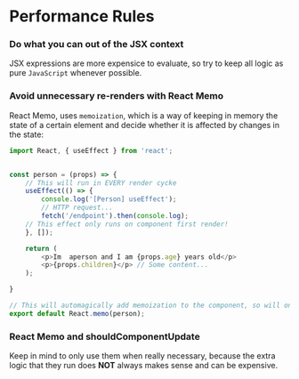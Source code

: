 # Performance Rules

### Do what you can out of the JSX context
JSX expressions are more expensice to evaluate, so try to keep all logic as pure `JavaScript` whenever possible.

### Avoid unnecessary re-renders with React Memo
React Memo, uses `memoization`, which is a way of keeping in memory the state of a certain element and decide whether it is affected by changes in the state:
```javascript
import React, { useEffect } from 'react';


const person = (props) => {
	// This will run in EVERY render cycke
	useEffect(() => {
		console.log('[Person] useEffect');
		// HTTP request...
		fetch('/endpoint').then(console.log);
	// This effect only runs on component first render!
	}, []);

	return (
		<p>Im  aperson and I am {props.age} years old</p>
		<p>{props.children}</p> // Some content...
	);

}

// This will automagically add memoization to the component, so will only re-render when props change
export default React.memo(person);
```

### React Memo and shouldComponentUpdate
Keep in mind to only use them when really necessary, because the extra logic that they run does **NOT** always makes sense and can be expensive.